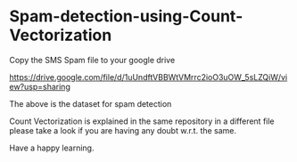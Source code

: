# Spam-detection-using-Count-Vectorization
Copy the SMS Spam file to your google drive  

https://drive.google.com/file/d/1uUndftVBBWtVMrrc2ioO3uOW_5sLZQiW/view?usp=sharing

The above is the dataset for spam detection

Count Vectorization is explained in the same repository in a different file please take a look if you are having any doubt w.r.t. the same.

Have a happy learning.
